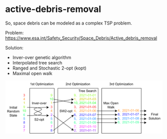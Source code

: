# active-debris-removal
So, space debris can be modeled as a complex TSP problem.

Problem: https://www.esa.int/Safety_Security/Space_Debris/Active_debris_removal

Solution:
- Inver-over genetic algorithm
- Interpolated tree search
- Ranged and Stochastic 2-opt (kopt)
- Maximal open walk

![image info](./architecture_adr.png)
